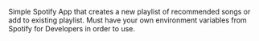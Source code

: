 Simple Spotify App that creates a new playlist of recommended songs or add to existing playlist.  Must have your own environment variables from Spotify for Developers in order to use.
